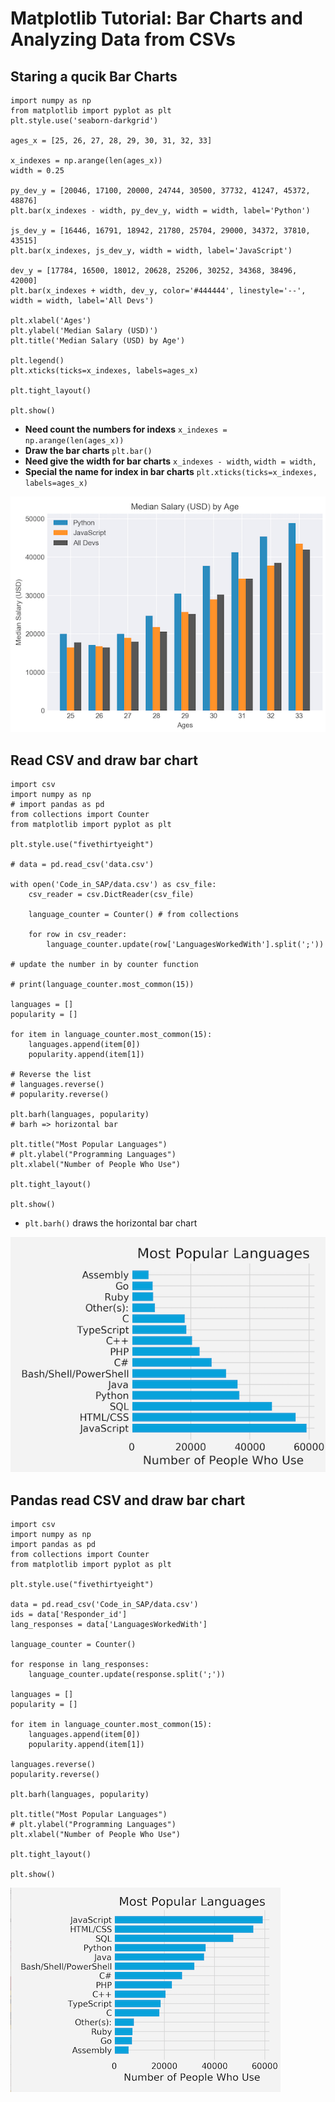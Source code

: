# Matplotlib Tutorial: Bar Charts and Analyzing Data from CSVs

## Staring a qucik Bar Charts

```
import numpy as np
from matplotlib import pyplot as plt
plt.style.use('seaborn-darkgrid')

ages_x = [25, 26, 27, 28, 29, 30, 31, 32, 33]

x_indexes = np.arange(len(ages_x))
width = 0.25

py_dev_y = [20046, 17100, 20000, 24744, 30500, 37732, 41247, 45372, 48876]
plt.bar(x_indexes - width, py_dev_y, width = width, label='Python')

js_dev_y = [16446, 16791, 18942, 21780, 25704, 29000, 34372, 37810, 43515]
plt.bar(x_indexes, js_dev_y, width = width, label='JavaScript')

dev_y = [17784, 16500, 18012, 20628, 25206, 30252, 34368, 38496, 42000]
plt.bar(x_indexes + width, dev_y, color='#444444', linestyle='--', width = width, label='All Devs')

plt.xlabel('Ages')
plt.ylabel('Median Salary (USD)')
plt.title('Median Salary (USD) by Age')

plt.legend()
plt.xticks(ticks=x_indexes, labels=ages_x) 

plt.tight_layout()

plt.show()
```

* **Need count the numbers for indexs** `x_indexes = np.arange(len(ages_x))`
* **Draw the bar charts** `plt.bar()`
* **Need give the width for bar charts** `x_indexes - width`, `width = width,`
* **Special the name for index in bar charts** `plt.xticks(ticks=x_indexes, labels=ages_x)`

![Alt Image Text](images/41_1.png "Body image")


## Read CSV and draw bar chart

```
import csv
import numpy as np
# import pandas as pd
from collections import Counter
from matplotlib import pyplot as plt

plt.style.use("fivethirtyeight")

# data = pd.read_csv('data.csv')

with open('Code_in_SAP/data.csv') as csv_file:
    csv_reader = csv.DictReader(csv_file)

    language_counter = Counter() # from collections

    for row in csv_reader:
        language_counter.update(row['LanguagesWorkedWith'].split(';'))

# update the number in by counter function

# print(language_counter.most_common(15))

languages = []
popularity = []

for item in language_counter.most_common(15):
    languages.append(item[0])
    popularity.append(item[1])

# Reverse the list 
# languages.reverse()
# popularity.reverse()

plt.barh(languages, popularity)
# barh => horizontal bar

plt.title("Most Popular Languages")
# plt.ylabel("Programming Languages")
plt.xlabel("Number of People Who Use")

plt.tight_layout()

plt.show()
```

* `plt.barh()` draws the horizontal bar chart

![Alt Image Text](images/41_2.png "Body image") 


## Pandas read CSV and draw bar chart

```
import csv
import numpy as np
import pandas as pd
from collections import Counter
from matplotlib import pyplot as plt

plt.style.use("fivethirtyeight")

data = pd.read_csv('Code_in_SAP/data.csv')
ids = data['Responder_id']
lang_responses = data['LanguagesWorkedWith']

language_counter = Counter()

for response in lang_responses:
    language_counter.update(response.split(';'))

languages = []
popularity = []

for item in language_counter.most_common(15):
    languages.append(item[0])
    popularity.append(item[1])

languages.reverse()
popularity.reverse()

plt.barh(languages, popularity)

plt.title("Most Popular Languages")
# plt.ylabel("Programming Languages")
plt.xlabel("Number of People Who Use")

plt.tight_layout()

plt.show()
```

![Alt Image Text](images/41_3.png "Body image") 


